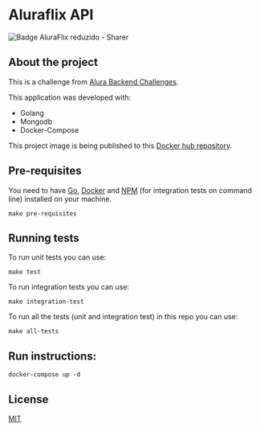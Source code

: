 # Aluraflix API

![Badge AluraFlix reduzido - Sharer](https://user-images.githubusercontent.com/79534537/130669222-e3e649dd-565b-4bb3-85a7-54bdc4f02dcb.png)

## About the project
This is a challenge from [Alura Backend Challenges](https://github.com/alura-challenges/challenge-back-end).

This application was developed with:

- Golang
- Mongodb
- Docker-Compose

This project image is being published to this [Docker hub repository](https://hub.docker.com/repository/docker/cristovaoolegario/aluraflix-api).

## Pre-requisites

You need to have [Go](https://golang.org/dl/), [Docker](https://www.docker.com/products/docker-desktop) and [NPM](https://www.npmjs.com/) (for integration tests on command line) installed on your machine.

```make pre-requisites```

## Running tests

To run unit tests you can use:

```make test```

To run integration tests you can use:

```make integration-test```

To run all the tests (unit and integration test) in this repo you can use:

```make all-tests```


## Run instructions:

``` docker-compose up -d ```

## License
[MIT](https://choosealicense.com/licenses/mit/)
